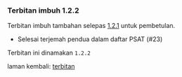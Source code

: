 ---
---

### Terbitan imbuh 1.2.2

Terbitan imbuh tambahan selepas [1.2.1][1] untuk pembetulan.

* Selesai terjemah pendua dalam daftar PSAT (#23)

Terbitan ini dinamakan `1.2.2`

laman kembali: [terbitan][0]

  [0]: index.md
  [1]: 1.2.1.md
